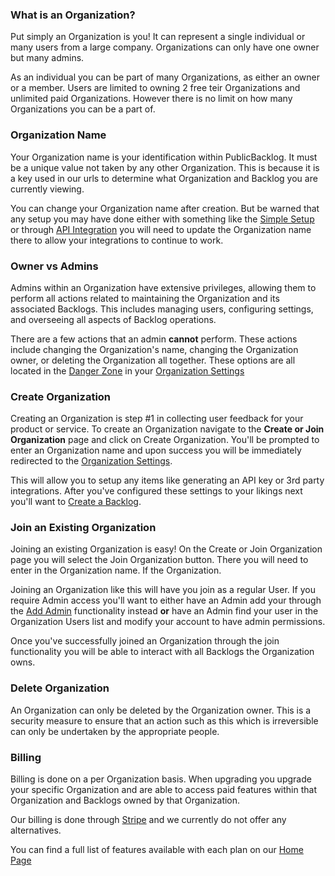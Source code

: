 ### What is an Organization?

Put simply an Organization is you! It can represent a single individual or many users from a large company. Organizations can only have one owner but many admins.

As an individual you can be part of many Organizations, as either an owner or a member. Users are limited to owning 2 free teir Organizations and unlimited paid Organizations. However there is no limit on how many Organizations you can be a part of.

### Organization Name

Your Organization name is your identification within PublicBacklog. It must be a unique value not taken by any other Organization. This is because it is a key used in our urls to determine what Organization and Backlog you are currently viewing.

You can change your Organization name after creation. But be warned that any setup you may have done either with something like the [Simple Setup]() or through [API Integration]() you will need to update the Organization name there to allow your integrations to continue to work.

### Owner vs Admins

Admins within an Organization have extensive privileges, allowing them to perform all actions related to maintaining the Organization and its associated Backlogs. This includes managing users, configuring settings, and overseeing all aspects of Backlog operations.

There are a few actions that an admin **cannot** perform. These actions include changing the Organization's name, changing the Organization owner, or deleting the Organization all together. These options are all located in the [Danger Zone]() in your [Organization Settings]()

### Create Organization

Creating an Organization is step #1 in collecting user feedback for your product or service. To create an Organization navigate to the **Create or Join Organization** page and click on Create Organization. You'll be prompted to enter an Organization name and upon success you will be immediately redirected to the [Organization Settings]().

This will allow you to setup any items like generating an API key or 3rd party integrations. After you've configured these settings to your likings next you'll want to [Create a Backlog]().

### Join an Existing Organization

Joining an existing Organization is easy! On the Create or Join Organization page you will select the Join Organization button. There you will need to enter in the Organization name. If the Organization.

Joining an Organization like this will have you join as a regular User. If you require Admin access you'll want to either have an Admin add your through the [Add Admin]() functionality instead **or** have an Admin find your user in the Organization Users list and modify your account to have admin permissions.

Once you've successfully joined an Organization through the join functionality you will be able to interact with all Backlogs the Organization owns.

### Delete Organization

An Organization can only be deleted by the Organization owner. This is a security measure to ensure that an action such as this which is irreversible can only be undertaken by the appropriate people.

### Billing

Billing is done on a per Organization basis. When upgrading you upgrade your specific Organization and are able to access paid features within that Organization and Backlogs owned by that Organization.

Our billing is done through [Stripe](https://www.stripe.com) and we currently do not offer any alternatives.

You can find a full list of features available with each plan on our [Home Page]()
